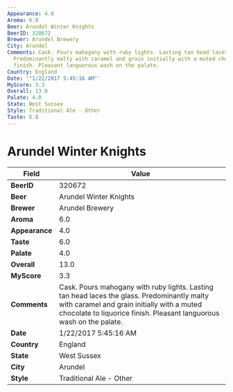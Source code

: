 ```yaml
---
Appearance: 4.0
Aroma: 6.0
Beer: Arundel Winter Knights
BeerID: 320672
Brewer: Arundel Brewery
City: Arundel
Comments: Cask. Pours mahogany with ruby lights. Lasting tan head laces the glass.
  Predominantly malty with caramel and grain initially with a muted chocolate to liquorice
  finish. Pleasant languorous wash on the palate.
Country: England
Date: '"1/22/2017 5:45:16 AM"'
MyScore: 3.3
Overall: 13.0
Palate: 4.0
State: West Sussex
Style: Traditional Ale - Other
Taste: 6.0
---
```


# Arundel Winter Knights

| Field         | Value |
|---------------|-------|
| **BeerID** | 320672 |
| **Beer** | Arundel Winter Knights |
| **Brewer** | Arundel Brewery |
| **Aroma** | 6.0 |
| **Appearance** | 4.0 |
| **Taste** | 6.0 |
| **Palate** | 4.0 |
| **Overall** | 13.0 |
| **MyScore** | 3.3 |
| **Comments** | Cask. Pours mahogany with ruby lights. Lasting tan head laces the glass. Predominantly malty with caramel and grain initially with a muted chocolate to liquorice finish. Pleasant languorous wash on the palate. |
| **Date** | 1/22/2017 5:45:16 AM |
| **Country** | England |
| **State** | West Sussex |
| **City** | Arundel |
| **Style** | Traditional Ale - Other |
